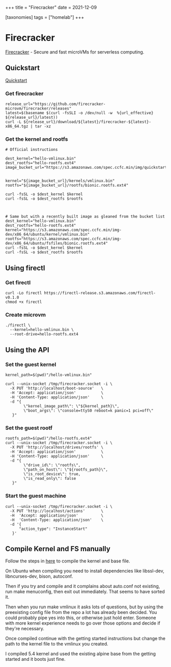 +++
title = "Firecracker"
date = 2021-12-09

[taxonomies]
tags = ["homelab"]
+++

# Firecracker

[Firecracker](https://github.com/firecracker-microvm/firecracker) - Secure and fast microVMs for serverless computing.

## Quickstart

[Quickstart](https://github.com/firecracker-microvm/firecracker/blob/main/docs/getting-started.md)

### Get firecracker

```
release_url="https://github.com/firecracker-microvm/firecracker/releases"
latest=$(basename $(curl -fsSLI -o /dev/null -w  %{url_effective} ${release_url}/latest))
curl -L ${release_url}/download/${latest}/firecracker-${latest}-x86_64.tgz | tar -xz

```

### Get the kernel and rootfs

```
# Official instructions

dest_kernel="hello-vmlinux.bin"
dest_rootfs="hello-rootfs.ext4"
image_bucket_url="https://s3.amazonaws.com/spec.ccfc.min/img/quickstart_guide/x86_64"


kernel="${image_bucket_url}/kernels/vmlinux.bin"
rootfs="${image_bucket_url}/rootfs/bionic.rootfs.ext4"

curl -fsSL -o $dest_kernel $kernel
curl -fsSL -o $dest_rootfs $rootfs



# Same but with a recently built image as gleaned from the bucket list
dest_kernel="hello-vmlinux.bin"
dest_rootfs="hello-rootfs.ext4"
kernel="https://s3.amazonaws.com/spec.ccfc.min/img-dev/x86_64/ubuntu/kernel/vmlinux.bin"
rootfs="https://s3.amazonaws.com/spec.ccfc.min/img-dev/x86_64/ubuntu/fsfiles/bionic.rootfs.ext4"
curl -fsSL -o $dest_kernel $kernel
curl -fsSL -o $dest_rootfs $rootfs
```

## Using firectl

### Get firectl

```
curl -Lo firectl https://firectl-release.s3.amazonaws.com/firectl-v0.1.0
chmod +x firectl
```

### Create microvm

```
./firectl \
  --kernel=hello-vmlinux.bin \
  --root-drive=hello-rootfs.ext4
```

## Using the API

### Set the guest kernel

```
kernel_path=$(pwd)"/hello-vmlinux.bin"

curl --unix-socket /tmp/firecracker.socket -i \
  -X PUT 'http://localhost/boot-source'   \
  -H 'Accept: application/json'           \
  -H 'Content-Type: application/json'     \
  -d "{
        \"kernel_image_path\": \"${kernel_path}\",
        \"boot_args\": \"console=ttyS0 reboot=k panic=1 pci=off\"
   }"
```

### Set the guest rootf

```
rootfs_path=$(pwd)"/hello-rootfs.ext4"
curl --unix-socket /tmp/firecracker.socket -i \
  -X PUT 'http://localhost/drives/rootfs' \
  -H 'Accept: application/json'           \
  -H 'Content-Type: application/json'     \
  -d "{
        \"drive_id\": \"rootfs\",
        \"path_on_host\": \"${rootfs_path}\",
        \"is_root_device\": true,
        \"is_read_only\": false
   }"
```

### Start the guest machine

```
curl --unix-socket /tmp/firecracker.socket -i \
  -X PUT 'http://localhost/actions'       \
  -H  'Accept: application/json'          \
  -H  'Content-Type: application/json'    \
  -d '{
      "action_type": "InstanceStart"
   }'
```

## Compile Kernel and FS manually

Follow the steps in [here](https://github.com/firecracker-microvm/firecracker/blob/master/docs/rootfs-and-kernel-setup.md) to compile the kernel and base file. 

On Ubuntu when compiling you need to install dependencies like libssl-dev, libncurses-dev, bison, autoconf.

Then if you try and compile and it complains about auto.conf not existing, run make menuconfig, then exit out immediately. That seems to have sorted it.

Then when you run make vmlinux it asks lots of questions, but by using the preexisting config file from the repo a lot has already been decided. You could probably pipe yes into this, or otherwise just hold enter. Someone with more kernel experience needs to go over those options and decide if they're necessary. 

Once compiled continue with the getting started instructions but change the path to the kernel file to the vmlinux you created.

I compiled 5.4 kernel and used the existing alpine base from the getting started and it boots just fine.


